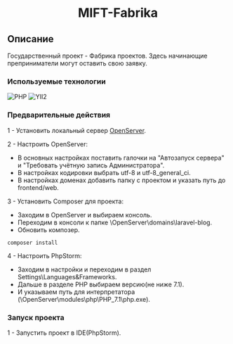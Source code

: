 <h1 align="center">MIFT-Fabrika</h1>

## Описание
Государственный проект - Фабрика проектов. 
Здесь начинающие преприниматели могут оставить свою заявку.

### Используемые технологии
![PHP](https://img.shields.io/badge/-PHP-black?style=flat-square&logo=php&logoColor=php)
![YII2](https://img.shields.io/badge/-Yii2-black?style=flat-square&logo=yii&logoColor=yii)


### Предварительные действия

1 - Установить локальный сервер [OpenServer](https://ospanel.io/).

2 - Настроить OpenServer:
+ В основных настройках поставить галочки на "Автозапуск сервера" и "Требовать учётную запись Администратора".
+ В настройках кодировки выбрать utf-8 и utf-8_general_ci.
+ В настройках доменах добавить папку с проектом и указать путь до frontend/web.

3 - Установить Composer для проекта:
+ Заходим в OpenServer и выбираем консоль.
+ Переходим в консоли к папке \OpenServer\domains\laravel-blog.
+ Обновить композер.
```
composer install
```

4 - Настроить PhpStorm:
+ Заходим в настройки и переходим в раздел Settings\Languages&Frameworks.
+ Дальше в разделе PHP выбираем версию(не ниже 7.1).
+ И указываем путь для интерпретатора (\OpenServer\modules\php\PHP_7.1\php.exe).

### Запуск проекта

1 - Запустить проект в IDE(PhpStorm).